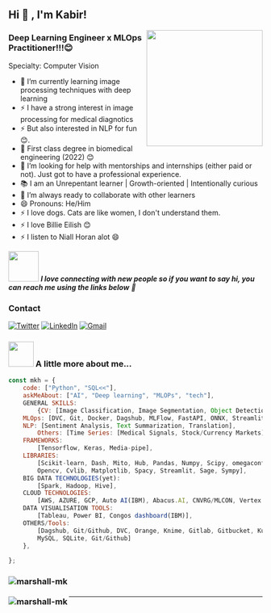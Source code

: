 <h2>Hi 👋 , I'm Kabir!</h2>
<img align='right' src="https://media.giphy.com/media/M9gbBd9nbDrOTu1Mqx/giphy.gif" width="230">

### Deep Learning Engineer x MLOps Practitioner!!!😊
Specialty: Computer Vision

- 🌱 I’m currently learning image processing techniques with deep learning
- ⚡ I have a strong interest in image processing for medical diagnotics 
- ⚡ But also interested in NLP for fun 😊.
- 📝 First class degree in biomedical engineering (2022) 😊
- 🤔 I’m looking for help with mentorships and internships (either paid or not). Just got to have a professional experience.
- 📚 I am an Unrepentant learner | Growth-oriented | Intentionally curious
- 👯 I’m always ready to collaborate with other learners
- 😄 Pronouns: He/Him
- ⚡ I love dogs. Cats are like women, I don't understand them.
- ⚡ I love Billie Eilish 😊
- ⚡ I listen to Niall Horan alot 😄

<img src="https://media.giphy.com/media/LnQjpWaON8nhr21vNW/giphy.gif" width="60"> <em><b>I love connecting with new people so if you want to say hi, you can reach me using the links below</b> 🤙</em>

<h3>Contact</h3>
<p>
	
<p>
  <a href="https://twitter.com/marshallhamzah" target="_blank"><img alt="Twitter" src="https://img.shields.io/badge/twitter-%231DA1F2.svg?&style=for-the-badge&logo=twitter&logoColor=white" /></a> 
  <a href="https://www.linkedin.com/in/kabir-muhammad-b82161135" target="_blank"><img alt="LinkedIn" src="https://img.shields.io/badge/linkedin-%230077B5.svg?&style=for-the-badge&logo=linkedin&logoColor=white" /></a>
  <a href="muhammadkabirhamzah@gmail.com"> <img alt="Gmail" src="https://img.shields.io/badge/Gmail-D14836?style=for-the-badge&logo=gmail&logoColor=white" />
     </a>


### <img src="https://media.giphy.com/media/VgCDAzcKvsR6OM0uWg/giphy.gif" width="50"> A little more about me...  

```javascript
const mkh = {
    code: ["Python", "SQL<<"],
    askMeAbout: ["AI", "Deep learning", "MLOPs", "tech"],
    GENERAL SKILLS:
    	{CV: [Image Classification, Image Segmentation, Object Detection],
	MLOps: [DVC, Git, Docker, Dagshub, MLFlow, FastAPI, ONNX, Streamlit, Hub, Kibana, omegaconf, Hydra...]
	NLP: [Sentiment Analysis, Text Summarization, Translation],
        Others: [Time Series: [Medical Signals, Stock/Currency Markets], Statistical Modeling, Data Analytics, Data Visualisation, and Probability],
    FRAMEWORKS:
	    [Tensorflow, Keras, Media-pipe],
    LIBRARIES:
	    [Scikit-learn, Dash, Mito, Hub, Pandas, Numpy, Scipy, omegaconf, fastapi, tf2onnx, MLFlow, 
	    Opencv, Cvlib, Matplotlib, Spacy, Streamlit, Sage, Sympy],
    BIG DATA TECHNOLOGIES(yet):
	    [Spark, Hadoop, Hive],
    CLOUD TECHNOLOGIES:  
	    [AWS, AZURE, GCP, Auto AI(IBM), Abacus.AI, CNVRG/MLCON, Vertex AI],
    DATA VISUALISATION TOOLS:
	    [Tableau, Power BI, Congos dashboard(IBM)],
    OTHERS/Tools:
	    [Dagshub, Git/Github, DVC, Orange, Knime, Gitlab, Gitbucket, Kubernetees, MIRO, Notion, 
	    MySQL, SQLite, Git/Github]
    },
  
};
```
<h3>
<img align="left" src="https://github-readme-stats.vercel.app/api/top-langs/?username=marshall-mk&layout=compact&hide=html&theme=onedark" alt="marshall-mk" />
</h3>
<br />
<h3>
<img align="left" src="https://github-readme-stats.vercel.app/api?username=marshall-mk&show_icons=true&theme=onedark" alt="marshall-mk" />
</h3>


---   


<!--
**Marshall-mk/Marshall-mk** is a ✨ _special_ ✨ repository because its `README.md` (this file) appears on your GitHub profile.

-->

